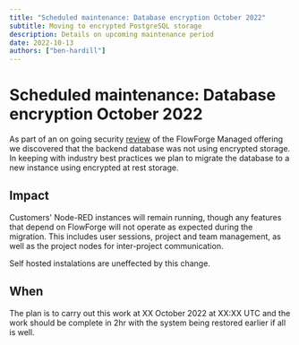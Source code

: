 ```yaml
---
title: "Scheduled maintenance: Database encryption October 2022"
subtitle: Moving to encrypted PostgreSQL storage
description: Details on upcoming maintenance period
date: 2022-10-13
authors: ["ben-hardill"]
---
```


# Scheduled maintenance: Database encryption October 2022

As part of an on going security [review](https://flowforge.com/product/security/#data-at-rest) of the FlowForge Managed offering we discovered that the backend database was not using encrypted storage. In keeping with industry best practices we plan to migrate the database to a new instance using encrypted at rest storage.

## Impact

Customers' Node-RED instances will remain running, though any features that depend on FlowForge will not operate as expected during the migration. This includes user sessions, project and team management, as well as the project nodes for inter-project communication.

Self hosted instalations are uneffected by this change.

## When

The plan is to carry out this work at XX October 2022 at XX:XX UTC and the work should be complete in 2hr with the system being restored earlier if all is well.